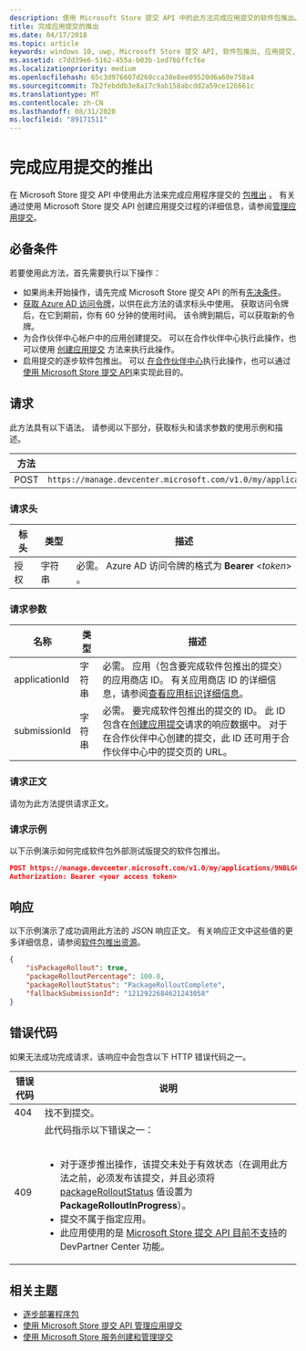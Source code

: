 ```yaml
---
description: 使用 Microsoft Store 提交 API 中的此方法完成应用提交的软件包推出。
title: 完成应用提交的推出
ms.date: 04/17/2018
ms.topic: article
keywords: windows 10, uwp, Microsoft Store 提交 API, 软件包推出, 应用提交, 完成
ms.assetid: c7dd39e6-5162-455a-b03b-1ed76bffcf6e
ms.localizationpriority: medium
ms.openlocfilehash: 65c3d976607d260cca38e8ee09520d6a60e758a4
ms.sourcegitcommit: 7b2febddb3e8a17c9ab158abcdd2a59ce126661c
ms.translationtype: MT
ms.contentlocale: zh-CN
ms.lasthandoff: 08/31/2020
ms.locfileid: "89171511"
---
```

# <a name="finalize-the-rollout-for-an-app-submission"></a>完成应用提交的推出


在 Microsoft Store 提交 API 中使用此方法来完成应用程序提交的 [包推出](../publish/gradual-package-rollout.md#completing-the-rollout) 。 有关通过使用 Microsoft Store 提交 API 创建应用提交过程的详细信息，请参阅[管理应用提交](manage-app-submissions.md)。

## <a name="prerequisites"></a>必备条件

若要使用此方法，首先需要执行以下操作：

* 如果尚未开始操作，请先完成 Microsoft Store 提交 API 的所有[先决条件](create-and-manage-submissions-using-windows-store-services.md#prerequisites)。
* [获取 Azure AD 访问令牌](create-and-manage-submissions-using-windows-store-services.md#obtain-an-azure-ad-access-token)，以供在此方法的请求标头中使用。 获取访问令牌后，在它到期前，你有 60 分钟的使用时间。 该令牌到期后，可以获取新的令牌。
* 为合作伙伴中心帐户中的应用创建提交。 可以在合作伙伴中心执行此操作，也可以使用 [创建应用提交](create-an-app-submission.md) 方法来执行此操作。
* 启用提交的逐步软件包推出。 可以 [在合作伙伴中心](../publish/gradual-package-rollout.md)执行此操作，也可以通过 [使用 Microsoft Store 提交 API](manage-app-submissions.md#manage-gradual-package-rollout)来实现此目的。

## <a name="request"></a>请求

此方法具有以下语法。 请参阅以下部分，获取标头和请求参数的使用示例和描述。

| 方法 | 请求 URI                                                      |
|--------|------------------------------------------------------------------|
| POST   | `https://manage.devcenter.microsoft.com/v1.0/my/applications/{applicationId}/submissions/{submissionId}/finalizepackagerollout` |


### <a name="request-header"></a>请求头

| 标头        | 类型   | 描述                                                                 |
|---------------|--------|-----------------------------------------------------------------------------|
| 授权 | 字符串 | 必需。 Azure AD 访问令牌的格式为 **Bearer** &lt;*token*&gt; 。 |


### <a name="request-parameters"></a>请求参数

| 名称        | 类型   | 描述                                                                 |
|---------------|--------|-----------------------------------------------------------------------------|
| applicationId | 字符串 | 必需。 应用（包含要完成软件包推出的提交）的应用商店 ID。 有关应用商店 ID 的详细信息，请参阅[查看应用标识详细信息](../publish/view-app-identity-details.md)。  |
| submissionId | 字符串 | 必需。 要完成软件包推出的提交的 ID。 此 ID 包含在[创建应用提交](create-an-app-submission.md)请求的响应数据中。 对于在合作伙伴中心创建的提交，此 ID 还可用于合作伙伴中心中的提交页的 URL。  |


### <a name="request-body"></a>请求正文

请勿为此方法提供请求正文。

### <a name="request-example"></a>请求示例

以下示例演示如何完成软件包外部测试版提交的软件包推出。

```json
POST https://manage.devcenter.microsoft.com/v1.0/my/applications/9NBLGGH4R315/submissions/1152921504621243680/finalizepackagerollout HTTP/1.1
Authorization: Bearer <your access token>
```

## <a name="response"></a>响应

以下示例演示了成功调用此方法的 JSON 响应正文。 有关响应正文中这些值的更多详细信息，请参阅[软件包推出资源](manage-app-submissions.md#package-rollout-object)。

```json
{
    "isPackageRollout": true,
    "packageRolloutPercentage": 100.0,
    "packageRolloutStatus": "PackageRolloutComplete",
    "fallbackSubmissionId": "1212922684621243058"
}
```


## <a name="error-codes"></a>错误代码

如果无法成功完成请求，该响应中会包含以下 HTTP 错误代码之一。

| 错误代码 |  说明   |
|--------|------------------|
| 404  | 找不到提交。 |
| 409  | 此代码指示以下错误之一：<br/><br/><ul><li>对于逐步推出操作，该提交未处于有效状态（在调用此方法之前，必须发布该提交，并且必须将 [packageRolloutStatus](manage-app-submissions.md#package-rollout-object) 值设置为 **PackageRolloutInProgress**）。</li><li>提交不属于指定应用。</li><li>此应用使用的是 [Microsoft Store 提交 API 目前不支持](create-and-manage-submissions-using-windows-store-services.md#not_supported)的 DevPartner Center 功能。</li></ul> |   


## <a name="related-topics"></a>相关主题

* [逐步部署程序包](../publish/gradual-package-rollout.md)
* [使用 Microsoft Store 提交 API 管理应用提交](manage-app-submissions.md)
* [使用 Microsoft Store 服务创建和管理提交](create-and-manage-submissions-using-windows-store-services.md)